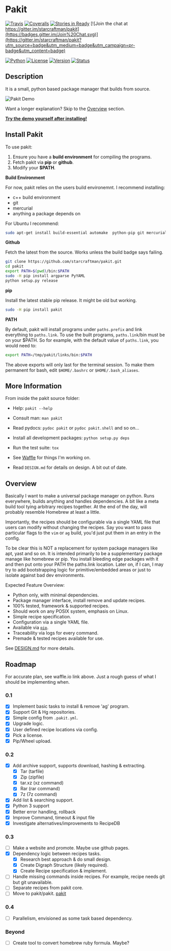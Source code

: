 # Pakit

[![Travis](https://travis-ci.org/starcraftman/pakit.svg?branch=master)](https://travis-ci.org/starcraftman/pakit)
[![Coveralls](https://coveralls.io/repos/starcraftman/pakit/badge.svg?branch=master&service=github)](https://coveralls.io/github/starcraftman/pakit?branch=master)
[![Stories in Ready](https://badge.waffle.io/starcraftman/pakit.svg?label=ready&title=Ready)](http://waffle.io/starcraftman/pakit)
[![Join the chat at https://gitter.im/starcraftman/pakit](https://badges.gitter.im/Join%20Chat.svg)](https://gitter.im/starcraftman/pakit?utm_source=badge&utm_medium=badge&utm_campaign=pr-badge&utm_content=badge)

[![Python](https://img.shields.io/pypi/pyversions/pakit.svg)](https://pypi.python.org/pypi/pakit)
[![License](https://img.shields.io/pypi/l/Django.svg)](https://pypi.python.org/pypi/pakit)
[![Version](https://img.shields.io/pypi/v/pakit.svg)](https://pypi.python.org/pypi/pakit)
[![Status](https://img.shields.io/pypi/status/pakit.svg)](https://pypi.python.org/pypi/pakit)

## Description

It is a small, python based package manager that builds from source.

![Pakit Demo](https://github.com/pakit/demo/raw/master/demo.gif)

Want a longer explanation? Skip to the [Overview](https://github.com/starcraftman/pakit#overview) section.

**[Try the demo yourself after installing!](https://github.com/starcraftman/pakit/blob/master/DEMO.md#demo)**

## Install Pakit

To use pakit:

1. Ensure you have a **build environment** for compiling the programs.
2. Fetch pakit via **pip** or **github**.
3. Modify your **$PATH**.

**Build Environment**

For now, pakit relies on the users build environemnt. I recommend installing:
* c++ build environment
* git
* mercurial
* anything a package depends on

For Ubuntu I recommend:
```bash
sudo apt-get install build-essential automake  python-pip git mercurial liblzma-dev libevent-dev ncurses-dev
```

**Github**

Fetch the latest from the source. Works unless the build badge says failing.

```bash
git clone https://github.com/starcraftman/pakit.git
cd pakit
export PATH=$(pwd)/bin:$PATH
sudo -H pip install argparse PyYAML
python setup.py release
```

**pip**

Install the latest stable pip release. It might be old but working.

```bash
sudo -H pip install pakit
```

**PATH**

By default, pakit will install programs under `paths.prefix` and link everything to `paths.link`.
To use the built programs, `paths.link`/bin must be on your $PATH.
So for example, with the default value of `paths.link`, you would need to:

```bash
export PATH=/tmp/pakit/links/bin:$PATH
```

The above exports will only last for the terminal session.
To make them permanent for bash, edit `$HOME/.bashrc` or `$HOME/.bash_aliases`.

## More Information

From inside the pakit source folder:

* Help: `pakit --help`

* Consult man: `man pakit`

* Read pydocs: `pydoc pakit` or `pydoc pakit.shell` and so on...

* Install all development packages: `python setup.py deps`

* Run the test suite: `tox`

* See [Waffle](http://waffle.io/starcraftman/pakit) for things I'm working on.

* Read `DESIGN.md` for details on design. A bit out of date.

## Overview

Basically I want to make a universal package manager on python.
Runs everywhere, builds anything and handles dependencies.
A bit like a meta build tool tying arbitrary recipes together.
At the end of the day, will probably resemble Homebrew at least a little.

Importantly, the recipes should be configurable via a single YAML file
that users can modify without changing the recipes. Say you want to pass
particular flags to the `vim` or `ag` build, you'd just put them in an entry
in the config.

To be clear this is NOT a replacement for system package managers like apt, yast and so on.
It is intended primarily to be a supplementary package manage like homebrew or pip.
You install bleeding edge packages with it and then put onto your PATH the paths.link location.
Later on, if I can, I may try to add bootstrapping logic for primitive/embedded areas
or just to isolate against bad dev environments.

Expected Feature Overview:
* Python only, with minimal dependencies.
* Package manager interface, install remove and update recipes.
* 100% tested, framework & supported recipes.
* Should work on any POSIX system, emphasis on Linux.
* Simple recipe specification.
* Configuration via a single YAML file.
* Available via [`pip`](https://pypi.python.org/pypi/pakit).
* Traceability via logs for every command.
* Premade & tested recipes available for use.

See [DESIGN.md](https://github.com/starcraftman/pakit/blob/master/DESIGN.md) for more details.

## Roadmap
For accurate plan, see waffle.io link above.
Just a rough guess of what I should be implementing when.

### 0.1
- [x] Implement basic tasks to install & remove 'ag' program.
- [x] Support Git & Hg repositories.
- [x] Simple config from `.pakit.yml`.
- [x] Upgrade logic.
- [x] User defined recipe locations via config.
- [x] Pick a license.
- [x] Pip/Wheel upload.

### 0.2
- [x] Add archive support, supports download, hashing & extracting.
  - [x] Tar (tarfile)
  - [x] Zip (zipfile)
  - [x] tar.xz (xz command)
  - [x] Rar (rar command)
  - [x] 7z (7z command)
- [x] Add list & searching support.
- [x] Python 3 support
- [x] Better error handling, rollback
- [x] Improve Command, timeout & input file
- [x] Investigate alternatives/improvements to RecipeDB

### 0.3
- [ ] Make a website and promote. Maybe use github pages.
- [x] Dependency logic between recipes tasks.
  - [x] Research best approach & do small design.
  - [x] Create Digraph Structure (likely required).
  - [x] Create Recipe specification & implement.
- [ ] Handle missing commands inside recipes. For example, recipe needs git but git unavailable.
- [ ] Separate recipes from pakit core.
- [ ] Move to pakit/pakit. [pakit](https://github.com/pakit)

### 0.4
- [ ] Parallelism, envisioned as some task based dependency.

### Beyond
- [ ] Create tool to convert homebrew ruby formula. Maybe?
